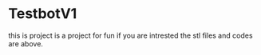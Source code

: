 # TestbotV1
this is project is a project for fun if you are intrested the stl files and codes  are above. 

